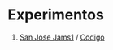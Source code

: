 # Experimentos
1. [San Jose Jams1](https://github.com/manuelhernandezleon/Experimentos/tree/main/Jams) / 
[Codigo](https://github.com/manuelhernandezleon/Experimentos/blob/main/Jams/Jams.js)
